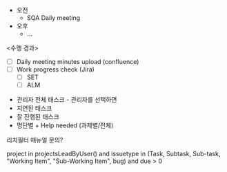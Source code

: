 - 오전
	- SQA Daily meeting
- 오후
	- ...

<수행 경과>
- [ ] Daily meeting minutes upload (confluence)
- [ ] Work progress check (Jira)
	- [ ] SET
	- [ ] ALM

- 관리자 전체 태스크 - 관리자를 선택하면 
- 지연된 태스크
- 잘 진행된 태스크
- 명단별 + Help needed (과제별/전체)

리치필터 매뉴얼 문의?

project in projectsLeadByUser() and issuetype in (Task, Subtask, Sub-task, "Working Item", "Sub-Working Item", bug) and due > 0